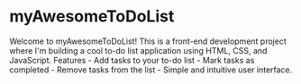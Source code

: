 # myAwesomeToDoList
 Welcome to myAwesomeToDoList! This is a front-end development project where I'm building a cool to-do list application using HTML, CSS, and JavaScript.  Features - Add tasks to your to-do list - Mark tasks as completed - Remove tasks from the list - Simple and intuitive user interface.
